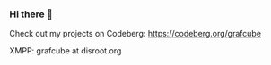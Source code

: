 ### Hi there 👋

Check out my projects on Codeberg: <https://codeberg.org/grafcube>

XMPP: grafcube at disroot.org
